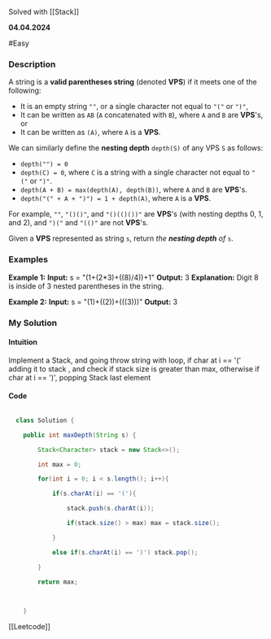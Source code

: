 Solved with [[Stack]]

**04.04.2024**

#Easy  

### Description

A string is a **valid parentheses string** (denoted **VPS**) if it meets one of the following:

- It is an empty string `""`, or a single character not equal to `"("` or `")"`,
- It can be written as `AB` (`A` concatenated with `B`), where `A` and `B` are **VPS**'s, or
- It can be written as `(A)`, where `A` is a **VPS**.

We can similarly define the **nesting depth** `depth(S)` of any VPS `S` as follows:

- `depth("") = 0`
- `depth(C) = 0`, where `C` is a string with a single character not equal to `"("` or `")"`.
- `depth(A + B) = max(depth(A), depth(B))`, where `A` and `B` are **VPS**'s.
- `depth("(" + A + ")") = 1 + depth(A)`, where `A` is a **VPS**.

For example, `""`, `"()()"`, and `"()(()())"` are **VPS**'s (with nesting depths 0, 1, and 2), and `")("` and `"(()"` are not **VPS**'s.

Given a **VPS** represented as string `s`, return _the **nesting depth** of_ `s`.
### Examples

**Example 1:**
	**Input:** s = "(1+(2*3)+((8)/4))+1"
	**Output:** 3
	**Explanation:** Digit 8 is inside of 3 nested parentheses in the string.

**Example 2:**
	**Input:** s = "(1)+((2))+(((3)))"
	**Output:** 3

### My Solution
#### Intuition

Implement a Stack, and going throw string with loop, if char at i == '(' adding it to stack , and check if stack size is greater than max, otherwise if char at i == ')', popping Stack last element  
#### Code

```Java

  class Solution {

    public int maxDepth(String s) {

        Stack<Character> stack = new Stack<>();

        int max = 0;

        for(int i = 0; i < s.length(); i++){

            if(s.charAt(i) == '('){

                stack.push(s.charAt(i));

                if(stack.size() > max) max = stack.size();

            }

            else if(s.charAt(i) == ')') stack.pop();

        }

        return max;

  

    }

```

[[Leetcode]]